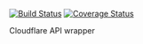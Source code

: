 [![Build Status](https://travis-ci.org/jamesryanbell/Cloudflare.svg?branch=master)](https://travis-ci.org/jamesryanbell/Cloudflare)
[![Coverage Status](https://img.shields.io/coveralls/jamesryanbell/Cloudflare.svg)](https://coveralls.io/r/jamesryanbell/Cloudflare)

Cloudflare API wrapper